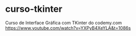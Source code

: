 # curso-tkinter
Curso de Interface Gráfica com TKinter do codemy.com
https://www.youtube.com/watch?v=YXPyB4XeYLA&t=1086s